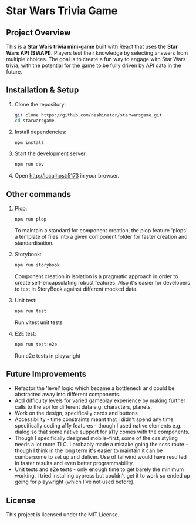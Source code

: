 # Star Wars Trivia Game

## Project Overview

This is a **Star Wars trivia mini-game** built with React that uses the **Star Wars API (SWAPI)**. Players test their knowledge by selecting answers from multiple choices. The goal is to create a fun way to engage with Star Wars trivia, with the potential for the game to be fully driven by API data in the future.

## Installation & Setup

1. Clone the repository:
   ```sh
   git clone https://github.com/neshinator/starwarsgame.git
   cd starwarsgame
   ```
2. Install dependencies:
   ```sh
   npm install
   ```
3. Start the development server:
   ```sh
   npm run dev
   ```
4. Open [http://localhost:5173](http://localhost:5173) in your browser.

## Other commands

1. Plop:
   ```sh
   npm run plop
   ```
   To maintain a standard for component creation, the plop feature 'plops' a template of files into a given component folder for faster creation and standardisation.

2. Storybook:
   ```sh
   npm run storybook
   ```
   Component creation in isolation is a pragmatic approach in order to create self-encapsulating robust features. Also it's easier for developers to test in StoryBook against different mocked data.

3. Unit test:
    ```sh
   npm run test
   ```
   Run vitest unit tests

4. E2E test:
    ```sh
   npm run test:e2e
   ```
   Run e2e tests in playwright

## Future Improvements

- Refactor the 'level' logic which became a bottleneck and could be abstracted away into different components.
- Add difficulty levels for varied gameplay experience by making further calls to the api for different data e.g. characters, planets.
- Work on the design, specifically cards and buttons
- Accessibility - time constraints meant that I didn't spend any time specifically coding a11y features - though I used native elements e.g. dialog so that some native support for a11y comes with the components.
- Though I specifically designed mobile-first, some of the css styling needs a lot more TLC. I probably made a mistake going the scss route - though I think in the long term it's easier to maintain it can be cumbersome to set up and deliver. Use of tailwind would have resulted in faster results and even better programmability.
- Unit tests and e2e tests - only enough time to get barely the minimum working. I tried installing cypress but couldn't get it to work so ended up going for playwright (which I've not used before).

## License

This project is licensed under the MIT License.
